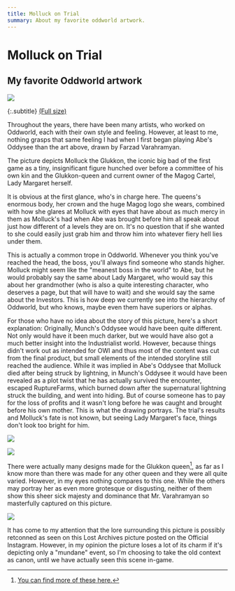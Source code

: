```yaml
---
title: Molluck on Trial
summary: About my favorite oddworld artwork.
---
```

# Molluck on Trial
## My favorite Oddworld artwork

![](https://oddworldlibrary.net/archives/togg/_data/i/galleries/Munchs_Oddysee/Concept_Art/CAMO0072_1-me.jpg)

{:.subtitle}
[(Full size)](https://oddworldlibrary.net/archives/togg/_data/i/galleries/Munchs_Oddysee/Concept_Art/CAMO0072_1.jpg)

Throughout the years, there have been many artists, who worked on Oddworld, each
with their own style and feeling. However, at least to me, nothing grasps that
same feeling I had when I first began playing Abe's Oddysee than the art above, drawn
by Farzad Varahramyan.

The picture depicts Molluck the Glukkon, the iconic big bad of the first game as
a tiny, insignificant figure hunched over before a committee of his own kin and
the Glukkon-queen and current owner of the Magog Cartel, Lady Margaret herself.

It is obvious at the first glance, who's in charge here. The queens's enormous
body, her crown and the huge Magog logo she wears, combined with how she glares
at Molluck with eyes that have about as much mercy in them as Molluck's had when
Abe was brought before him all speak about just how different of a levels they
are on. It's no question that if she wanted to she could easily just grab him
and throw him into whatever fiery hell lies under them.

This is actually a common trope in Oddworld. Whenever you think you've reached
the head, the boss, you'll always find someone who stands higher. Molluck might
seem like the "meanest boss in the world" to Abe, but he would probably say the
same about Lady Margaret, who would say this about her grandmother (who is also
a quite interesting character, who deserves a page, but that will have to wait)
and she would say the same about the Investors. This is how deep we currently
see into the hierarchy of Oddworld, but who knows, maybe even them have superiors
or alphas.

For those who have no idea about the story of this picture, here's a short
explanation: Originally, Munch's Oddysee would have been quite different. Not
only would have it been much darker, but we would have also got a much better
insight into the Industrialist world. However, because things didn't work out as
intended for OWI and thus most of the content was cut from the final product,
but small elements of the intended storyline still reached the audience. While
it was implied in Abe's Oddysee that Molluck died after being struck by
lightning, in Munch's Oddysee it would have been revealed as a plot twist that
he has actually survived the encounter, escaped RuptureFarms, which burned down
after the supernatural lightning struck the building, and went into hiding. But
of course someone has to pay for the loss of profits and it wasn't long before
he was caught and brought before his own mother. This is what the drawing
portrays.  The trial's results and Molluck's fate is not known, but seeing Lady
Margaret's face, things don't look too bright for him.

![](https://static1.squarespace.com/static/590f51a917bffcc3aa1c384f/5998dae4e4fcb5d772098ef7/5998db2137c581a0f20ca7e7/1503190035270/munch00008.jpg)

![](https://oddworld.com/queens/images/margaretsmall4.jpg)

There were actually many designs made for the Glukkon queen[^1], as far as I know
more than there was made for any other queen and they were all quite varied.
However, in my eyes nothing compares to this one. While the others may portray
her as even more grotesque or disgusting, neither of them show this sheer sick
majesty and dominance that Mr.  Varahramyan so masterfully captured on this picture.



![](https://scontent-vie1-1.cdninstagram.com/vp/41911e60421f25744845312e0cca9ff3/5CA82D06/t51.2885-15/fr/e15/s1080x1080/37527261_310031946400343_3090619266035089408_n.jpg?_nc_ht=scontent-vie1-1.cdninstagram.com)

It has come to my attention that the lore surrounding this picture is
possibly retconned as seen on this Lost Archives picture posted on the
Official Instagram. However, in my opinion the picture loses a lot of its
charm if it's depicting only a "mundane" event, so I'm choosing to take the
old context as canon, until we have actually seen this scene in-game.

[^1]: [You can find more of these here.](https://www.farzadart.com/munch)
